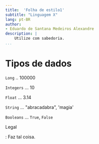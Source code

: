 ```yaml
---
title:  'Folha de estilo1'
subtitle: "Linguagem X"
lang: pt-BR
author:
- Eduardo de Santana Medeiros Alexandre
description: |
    Utilize com sabedoria.
...
```


# Tipos de dados

`Long` .. 100000

`Integers` ... 10

`Float` ... 3.14

`String` ... "abracadabra", 'magia'

`Booleans` ... `True`, `False`

Legal

: Faz tal coisa.
